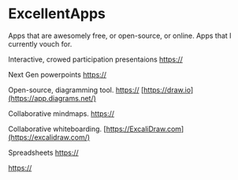 # ExcellentApps
Apps that are awesomely free, or open-source, or online.
Apps that I currently vouch for.

Interactive, crowed participation presentaions
[https://](https://www.mentimeter.com/)

Next Gen powerpoints
[https://](https://prezi.com/)

Open-source, diagramming tool.
[https://](https://drawio.com/integrations)
[https://draw.io](https://app.diagrams.net/)

Collaborative mindmaps.
[https://](https://www.mindmeister.com/)

Collaborative whiteboarding.
[https://ExcaliDraw.com](https://excalidraw.com/)

Spreadsheets
[https://](https://airtable.com/)

[https://](https://docs.google.com/spreadsheets)
